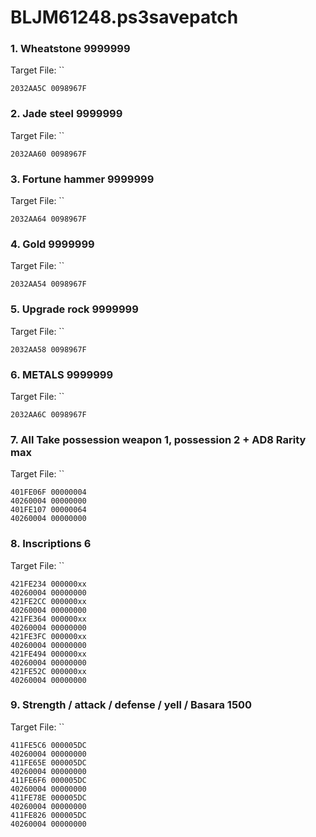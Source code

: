 # BLJM61248.ps3savepatch

### 1. Wheatstone 9999999

Target File: ``

```
2032AA5C 0098967F
```

### 2. Jade steel 9999999

Target File: ``

```
2032AA60 0098967F
```

### 3. Fortune hammer 9999999

Target File: ``

```
2032AA64 0098967F
```

### 4. Gold 9999999

Target File: ``

```
2032AA54 0098967F
```

### 5. Upgrade rock 9999999

Target File: ``

```
2032AA58 0098967F
```

### 6. METALS 9999999

Target File: ``

```
2032AA6C 0098967F
```

### 7. All Take possession weapon 1, possession 2 + AD8 Rarity max

Target File: ``

```
401FE06F 00000004
40260004 00000000
401FE107 00000064
40260004 00000000
```

### 8. Inscriptions 6

Target File: ``

```
421FE234 000000xx
40260004 00000000
421FE2CC 000000xx
40260004 00000000
421FE364 000000xx
40260004 00000000
421FE3FC 000000xx
40260004 00000000
421FE494 000000xx
40260004 00000000
421FE52C 000000xx
40260004 00000000
```

### 9. Strength / attack / defense / yell / Basara 1500

Target File: ``

```
411FE5C6 000005DC
40260004 00000000
411FE65E 000005DC
40260004 00000000
411FE6F6 000005DC
40260004 00000000
411FE78E 000005DC
40260004 00000000
411FE826 000005DC
40260004 00000000
```

